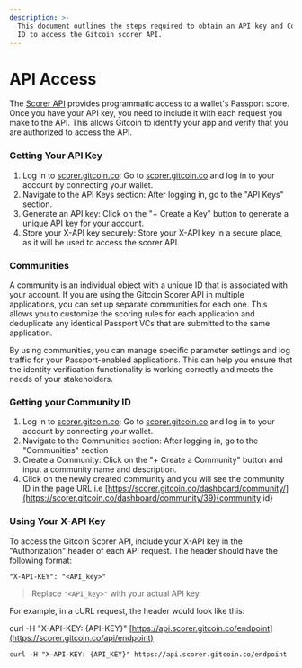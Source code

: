 ```yaml
---
description: >-
  This document outlines the steps required to obtain an API key and Community
  ID to access the Gitcoin scorer API.
---
```


# API Access

The [Scorer API](https://scorer.gitcoin.co/) provides programmatic access to a wallet's Passport score. Once you have your API key, you need to include it with each request you make to the API. This allows Gitcoin to identify your app and verify that you are authorized to access the API.

### Getting Your API Key

1. Log in to [scorer.gitcoin.co](https://scorer.gitcoin.co/): Go to [scorer.gitcoin.co](https://scorer.gitcoin.co/) and log in to your account by connecting your wallet.
2. Navigate to the API Keys section: After logging in, go to the "API Keys" section.
3. Generate an API key: Click on the "+ Create a Key" button to generate a unique API key for your account.
4. Store your X-API key securely: Store your X-API key in a secure place, as it will be used to access the scorer API.

### Communities

A community is an individual object with a unique ID that is associated with your account. If you are using the Gitcoin Scorer API in multiple applications, you can set up separate communities for each one. This allows you to customize the scoring rules for each application and deduplicate any identical Passport VCs that are submitted to the same application.

By using communities, you can manage specific parameter settings and log traffic for your Passport-enabled applications. This can help you ensure that the identity verification functionality is working correctly and meets the needs of your stakeholders.

### Getting your Community ID

1. Log in to [scorer.gitcoin.co](https://scorer.gitcoin.co/): Go to [scorer.gitcoin.co](https://scorer.gitcoin.co/) and log in to your account by connecting your wallet.
2. Navigate to the Communities section: After logging in, go to the "Communities" section
3. Create a Community: Click on the "+ Create a Community" button and input a community name and description.
4. Click on the newly created community and you will see the community ID in the page URL i.e [https://scorer.gitcoin.co/dashboard/community/](https://scorer.gitcoin.co/dashboard/community/39){community id}

### Using Your X-API Key

To access the Gitcoin Scorer API, include your X-API key in the "Authorization" header of each API request. The header should have the following format:

```
"X-API-KEY": "<API_key>"
```

> Replace `"<API_key>"` with your actual API key.

For example, in a cURL request, the header would look like this:

curl -H "X-API-KEY: {API-KEY}" [https://api.scorer.gitcoin.co/endpoint](https://scorer.gitcoin.co/api/endpoint)

```
curl -H "X-API-KEY: {API_KEY}" https://api.scorer.gitcoin.co/endpoint
```

